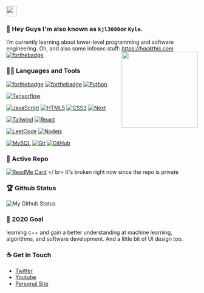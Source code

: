 <p align="left">
  <img src="https://avatars2.githubusercontent.com/u/10172351?s=460&v=4" width="27px">
</p>

### 👋 Hey Guys I'm also known as `kjl3080`or `Kyle`.
I’m currently learning about lower-level programming and software engineering.
Oh, and also some infosec stuff: *https://hackthis.com*
[![forthebadge](https://forthebadge.com/images/badges/pretty-risque.svg)](https://www.youtube.com/watch?v=dQw4w9WgXcQ)
<img align='right' src='https://user-images.githubusercontent.com/5713670/87202985-820dcb80-c2b6-11ea-9f56-7ec461c497c3.gif' width='200"'>

### 👨‍💻 Languages and Tools
[![forthebadge](https://forthebadge.com/images/badges/made-with-c-sharp.svg)](https://forthebadge.com)
[![forthebadge](https://forthebadge.com/images/badges/made-with-c-sharp.svg)](https://forthebadge.com)
[![Python](https://img.shields.io/badge/-Python-black?style=flat&logo=python&link=https://github.com/password12004)](https://github.com/password12004) 


[![Tensorflow](https://img.shields.io/badge/-Tensorflow-gray?style=flat&logo=tensorflow&link=https://github.com/password12004)](https://github.com/password12004) 


[![JavaScript](https://img.shields.io/badge/-JavaScript-black?style=flat&logo=javascript&link=https://github.com/password12004)](https://github.com/password12004) 
[![HTML5](https://img.shields.io/badge/-HTML5-E34F26?style=flat&logo=html5&logoColor=white&link=https://github.com/password12004)](https://github.com/password12004) 
[![CSS3](https://img.shields.io/badge/-CSS3-1572B6?style=flat&logo=css3&link=https://github.com/password12004)](https://github.com/password12004) 
[![Next](https://img.shields.io/badge/-Next-181717?style=flat&logo=next&link=https://github.com/password12004)](https://github.com/password12004)

[![Tailwind](https://img.shields.io/badge/-Tailwind-563D7C?style=flat&logo=Tailwind&link=https://github.com/password12004)](https://github.com/password12004) 
[![React](https://img.shields.io/badge/-React-black?style=flat&logo=react&link=https://github.com/password12004)](https://github.com/password12004) 

[![LeetCode](https://img.shields.io/badge/-LeetCode-02569B?style=flat&logo=leetCode&link=https://github.com/password12004)](https://github.com/password12004)
[![Nodejs](https://img.shields.io/badge/-Nodejs-black?style=flat&logo=Node.js&link=https://github.com/password12004)](https://github.com/password12004) 


[![MySQL](https://img.shields.io/badge/-MySQL-black?style=flat&logo=mysql&link=https://github.com/password12004)](https://github.com/password12004)
[![Git](https://img.shields.io/badge/-Git-black?style=flat&logo=git&link=https://github.com/password12004)](https://github.com/password12004) 
[![GitHub](https://img.shields.io/badge/-GitHub-181717?style=flat&logo=github&link=https://github.com/password12004)](https://github.com/password12004)

### 👀 Active Repo
[![ReadMe Card](https://github-readme-stats.vercel.app/api/pin/?username=password12004&repo=discord-style)](https://github.com/discord-style/discord.style)
</ br> 
It's broken right now since the repo is private

### 🏆 Github Status
![My Github Status](https://github-readme-stats.vercel.app/api?username=password12004&show_icons=true&hide_border=true)


### 🔭 2020 Goal
learning c++ and gain a better understanding at machine learning, algorithms, and software development. And a little bit of UI design too.

### ☕ Get In Touch
- [Twitter](https://twitter.com/kjl3080)
- [Youtube](https://www.youtube.com/channel/UCWZMVZtLjLMWZ0mIs05mT5Q)
- [Personal Site](https://discord.style)
